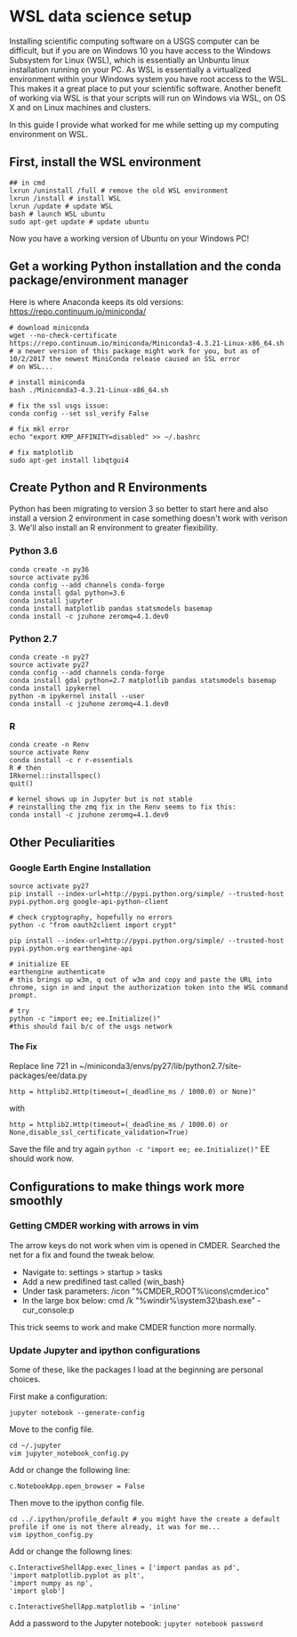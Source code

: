 # WSL data science setup

Installing scientific computing software on a USGS computer can be difficult, but if you are on Windows 10 you have access to the Windows Subsystem for Linux (WSL), which is essentially an Unbuntu linux installation running on your PC. As WSL is essentially a virtualized environment within your Windows system you have root access to the WSL. This makes it a great place to put your scientific software. Another benefit of working via WSL is that your scripts will run on Windows via WSL, on OS X and on Linux machines and clusters. 

In this guide I provide what worked for me while setting up my computing environment on WSL.

## First, install the WSL environment
```
## in cmd
lxrun /uninstall /full # remove the old WSL environment
lxrun /install # install WSL
lxrun /update # update WSL
bash # launch WSL ubuntu
sudo apt-get update # update ubuntu
```

Now you have a working version of Ubuntu on your Windows PC!

## Get a working Python installation and the conda package/environment manager

Here is where Anaconda keeps its old versions:
https://repo.continuum.io/miniconda/

```
# download miniconda
wget --no-check-certificate https://repo.continuum.io/miniconda/Miniconda3-4.3.21-Linux-x86_64.sh
# a newer version of this package might work for you, but as of 10/2/2017 the newest MiniConda release caused an SSL error
# on WSL...

# install miniconda
bash ./Miniconda3-4.3.21-Linux-x86_64.sh

# fix the ssl usgs issue:
conda config --set ssl_verify False

# fix mkl error
echo "export KMP_AFFINITY=disabled" >> ~/.bashrc

# fix matplotlib
sudo apt-get install libqtgui4
```

## Create Python and R Environments

Python has been migrating to version 3 so better to start here and also install a version 2 environment in case something doesn't work with verison 3. We'll also install an R environment to greater flexibility.

### Python 3.6

```
conda create -n py36
source activate py36
conda config --add channels conda-forge
conda install gdal python=3.6
conda install jupyter
conda install matplotlib pandas statsmodels basemap
conda install -c jzuhone zeromq=4.1.dev0
```

### Python 2.7

```
conda create -n py27
source activate py27
conda config --add channels conda-forge
conda install gdal python=2.7 matplotlib pandas statsmodels basemap
conda install ipykernel
python -m ipykernel install --user
conda install -c jzuhone zeromq=4.1.dev0
```

### R
```
conda create -n Renv
source activate Renv
conda install -c r r-essentials
R # then
IRkernel::installspec()
quit()

# kernel shows up in Jupyter but is not stable
# reinstalling the zmq fix in the Renv seems to fix this:
conda install -c jzuhone zeromq=4.1.dev0
```

## Other Peculiarities

### Google Earth Engine Installation
```
source activate py27
pip install --index-url=http://pypi.python.org/simple/ --trusted-host pypi.python.org google-api-python-client

# check cryptography, hopefully no errors
python -c "from oauth2client import crypt"

pip install --index-url=http://pypi.python.org/simple/ --trusted-host pypi.python.org earthengine-api

# initialize EE
earthengine authenticate
# this brings up w3m, q out of w3m and copy and paste the URL into chrome, sign in and input the authorization token into the WSL command prompt.

# try 
python -c "import ee; ee.Initialize()"
#this should fail b/c of the usgs network
```
#### The Fix
Replace line 721 in ~/miniconda3/envs/py27/lib/python2.7/site-packages/ee/data.py 
```
http = httplib2.Http(timeout=(_deadline_ms / 1000.0) or None)"
```
with

```http = httplib2.Http(timeout=(_deadline_ms / 1000.0) or None,disable_ssl_certificate_validation=True)```

Save the file and try again
```python -c "import ee; ee.Initialize()"```
EE should work now.

## Configurations to make things work more smoothly

### Getting CMDER working with arrows in vim

The arrow keys do not work when vim is opened in CMDER. Searched the net for a fix and found the tweak below.

- Navigate to: settings > startup > tasks
- Add a new predifined tast called {win_bash}
 - Under task parameters: /icon "%CMDER_ROOT%\icons\cmder.ico"
- In the large box below: cmd /k "%windir%\system32\bash.exe" -cur_console:p

This trick seems to work and make CMDER function more normally. 

### Update Jupyter and ipython configurations

Some of these, like the packages I load at the beginning are personal choices.

First make a configuration:

```jupyter notebook --generate-config```

Move to the config file.

```
cd ~/.jupyter 
vim jupyter_notebook_config.py
```

Add or change the following line:

```c.NotebookApp.open_browser = False```

Then move to the ipython config file.

```
cd ../.ipython/profile_default # you might have the create a default profile if one is not there already, it was for me...
vim ipython_config.py
```

Add or change the followng lines:

```
c.InteractiveShellApp.exec_lines = ['import pandas as pd',
'import matplotlib.pyplot as plt',
'import numpy as np',
'import glob']

c.InteractiveShellApp.matplotlib = 'inline'
```

Add a password to the Jupyter notebook:
```jupyter notebook password```







